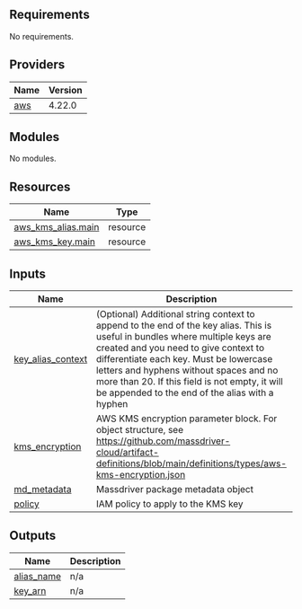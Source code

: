 <!-- BEGINNING OF PRE-COMMIT-TERRAFORM DOCS HOOK -->
## Requirements

No requirements.

## Providers

| Name | Version |
|------|---------|
| <a name="provider_aws"></a> [aws](#provider\_aws) | 4.22.0 |

## Modules

No modules.

## Resources

| Name | Type |
|------|------|
| [aws_kms_alias.main](https://registry.terraform.io/providers/hashicorp/aws/latest/docs/resources/kms_alias) | resource |
| [aws_kms_key.main](https://registry.terraform.io/providers/hashicorp/aws/latest/docs/resources/kms_key) | resource |

## Inputs

| Name | Description | Type | Default | Required |
|------|-------------|------|---------|:--------:|
| <a name="input_key_alias_context"></a> [key\_alias\_context](#input\_key\_alias\_context) | (Optional) Additional string context to append to the end of the key alias. This is useful in bundles where multiple keys are created and you need to give context to differentiate each key. Must be lowercase letters and hyphens without spaces and no more than 20. If this field is not empty, it will be appended to the end of the alias with a hyphen | `string` | `""` | no |
| <a name="input_kms_encryption"></a> [kms\_encryption](#input\_kms\_encryption) | AWS KMS encryption parameter block. For object structure, see https://github.com/massdriver-cloud/artifact-definitions/blob/main/definitions/types/aws-kms-encryption.json | `any` | n/a | yes |
| <a name="input_md_metadata"></a> [md\_metadata](#input\_md\_metadata) | Massdriver package metadata object | `any` | n/a | yes |
| <a name="input_policy"></a> [policy](#input\_policy) | IAM policy to apply to the KMS key | `string` | n/a | yes |

## Outputs

| Name | Description |
|------|-------------|
| <a name="output_alias_name"></a> [alias\_name](#output\_alias\_name) | n/a |
| <a name="output_key_arn"></a> [key\_arn](#output\_key\_arn) | n/a |
<!-- END OF PRE-COMMIT-TERRAFORM DOCS HOOK -->
